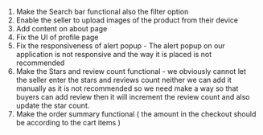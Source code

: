 1. Make the Search bar functional also the filter option
2. Enable the seller to upload images of the product from their device
3. Add content on about page
4. Fix the UI of profile page
5. Fix the responsiveness of alert popup - The alert popup on our application is not responsive and the way it is placed is not recommended
6. Make the Stars and review count functional - we obviously cannot let the seller enter the stars and reviews count neither we can add it manually as it is not recommended so we need make a way so that buyers can add review then it will increment the review count and also update the star count.
7. Make the order summary functional ( the amount in the checkout should be according to the cart items )